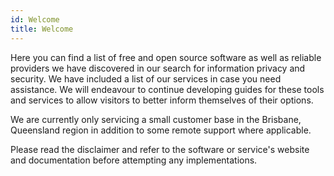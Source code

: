 ```yaml
---
id: Welcome
title: Welcome
---
```


Here you can find a list of free and open source software as well as reliable providers we have discovered in our search for information privacy and security. We have included a list of our services in case you need assistance. We will endeavour to continue developing guides for these tools and services to allow visitors to better inform themselves of their options.

We are currently only servicing a small customer base in the Brisbane, Queensland region in addition to some remote support where applicable.

Please read the disclaimer and refer to the software or service's website and documentation before attempting any implementations.
